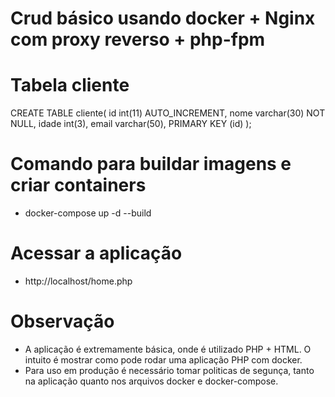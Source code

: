 # Crud básico usando docker + Nginx com proxy reverso +  php-fpm

# Tabela cliente

CREATE TABLE cliente( 
    id int(11) AUTO_INCREMENT, 
    nome varchar(30) NOT NULL, 
    idade int(3), 
    email varchar(50), 
    PRIMARY KEY (id) );

# Comando para buildar imagens e criar containers

- docker-compose up -d --build

# Acessar a aplicação
- http://localhost/home.php

# Observação
- A aplicação é extremamente básica, onde é utilizado PHP + HTML. O intuito é mostrar como pode rodar uma aplicação PHP com docker.
- Para uso em produção é necessário tomar politicas de segunça, tanto na aplicação quanto nos arquivos docker e docker-compose.


